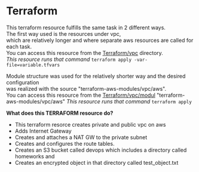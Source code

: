 # Terraform

<p>This terraform resource fulfills the same task in 2 different ways.<br />
  The first way used is the resources under vpc,<br /> 
which are relatively longer and where separate aws resources 
are called for each task.<br />
You can access this resource from the <a href="https://github.com/MustafaKemalAtaturk/Terraform/tree/main/vpc">Terraform/vpc</a> directory.<br />
  <em>This resource runs that command</em>
  <code>terraform apply -var-file=variable.tfvars</code> </p>
<p>Module structure was used for the relatively shorter way and the desired configuration<br /> 
  was realized with the source "terraform-aws-modules/vpc/aws".<br />
  You can access this resource from the <a href="https://github.com/MustafaKemalAtaturk/Terraform/tree/main/vpc/modul">Terraform/vpc/modul</a>
"terraform-aws-modules/vpc/aws"
  <em>This resource runs that command</em>
  <code>terraform apply</code> </p>
  

<strong>What does this TERRAFORM resource do?</strong> 

<ul>
<li>This terraform resorce creates private and public vpc on aws
<li>Adds Internet Gateway</li>
<li>Creates and attaches a NAT GW to the private subnet</li>
<li>Creates and configures the route tables.</li>
<li>Creates an S3 bucket called devops which includes a directory called homeworks and</li>
<li>Creates an encrypted object in that directory called test_object.txt</li>
</ul>
